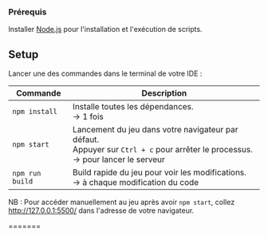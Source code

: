 ### Prérequis

Installer [Node.js](https://nodejs.org) pour l'installation et l'exécution de scripts.

## Setup

Lancer une des commandes dans le terminal de votre IDE :

| Commande | Description |
|---------|-------------|
| `npm install` | Installe toutes les dépendances. <br>-> 1 fois |
| `npm start` | Lancement du jeu dans votre navigateur par défaut. <br> Appuyer sur `Ctrl + c` pour arrêter le processus. <br>-> pour lancer le serveur|
| `npm run build` | Build rapide du jeu pour voir les modifications. <br> -> à chaque modification du code|

NB : Pour accéder manuellement au jeu après avoir `npm start`, collez http://127.0.0.1:5500/ dans l'adresse de votre navigateur.

=======
